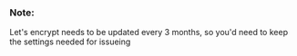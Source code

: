 <!-- usedin: [ _legacy_docker/AddIns/Lets-encrypt-v1.md, _maestro/AddIns/Lets-encrypt-v1.md, _node/addins/lets-encrypt-v1.md, _rails/AddIns/Lets-encrypt-v1.md] -->

### Note:

Let's encrypt needs to be updated every 3 months, so you'd need to keep the settings needed for issueing




